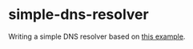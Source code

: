 # simple-dns-resolver

Writing a simple DNS resolver based on [this example](https://implement-dns.wizardzines.com).
